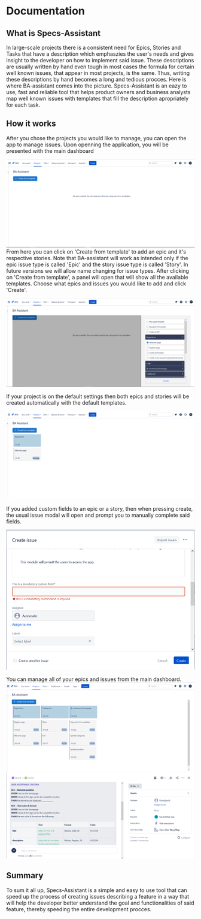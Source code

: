 # Documentation
## What is Specs-Assistant

In large-scale projects there is a consistent need for Epics, Stories and Tasks that have a description which
emphaszies the user's needs and gives insight to the developer on how to implement said issue. These descriptions
are usually written by hand even tough in most cases the formula for certain well known issues, that appear in
most projects, is the same. Thus, writing these descriptions by hand becomes a long and tedious procces. Here is where
BA-assistant comes into the picture. Specs-Assistant is an eazy to use, fast and reliable tool that helps product owners and business analysts map
well known issues with templates that fill the description apropriately for each task.  

## How it works

After you chose the projects you would like to manage, you can open the app to manage issues.
Upon openning the application, you will be presented with the main dashboard
<!-- picture -->
![Dashboad](./Dashboard.PNG)
From here you can click on 'Create from template' to add an epic and it's respective stories. Note that BA-assistant will work
as intended only if the epic issue type is called 'Epic' and the story issue type is called 'Story'. In future versions we will
allow name changing for issue types. After clicking on 'Create from template', a panel will open that will show all the available
templates. Choose what epics and issues you would like to add and click 'Create'.
<!-- picture -->
![TemplatePanel](./TemplatePanel.png)

If your project is on the default settings then both epics and stories will be created automatically with the default 
templates.
<!-- picture -->
![AutomaticCreate](./AutomaticCreate.png)

If you added custom fields to an epic or a story, then when pressing create, the usual issue modal will open and prompt you to manually
complete said fields.
 <!--picture  -->
 ![MandatoryField](./MandatoryField.png)

 You can manage all of your epics and issues from the main dashboard.
 ![PopulatedDashboad](./PopulatedDashboard.png)
 ![IssueModal](./IssueModal.png)
 <!-- picture -->

## Summary

To sum it all up, Specs-Assistant is a simple and easy to use tool that can speed up the process of creating issues describing a feature in a way that will help the developer better understand the goal and functionalities of said feature, thereby speeding the entire development procces.
 

